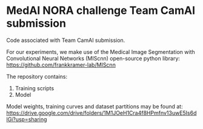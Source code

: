 # MedAI NORA challenge Team CamAI submission

Code associated with Team CamAI submission.

For our experiments, we make use of the Medical Image Segmentation with Convolutional Neural Networks (MIScnn) open-source python library: 
https://github.com/frankkramer-lab/MIScnn


The repository contains:
1. Training scripts
2. Model

Model weights, training curves and dataset partitions may be found at:
https://drive.google.com/drive/folders/1M1JOeH1Cra4f8HPmfnv13uwE5Is6dlGi?usp=sharing
